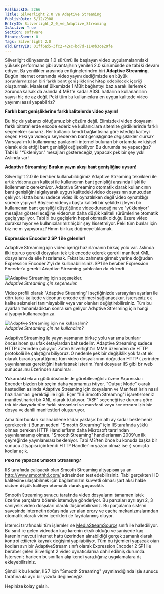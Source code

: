 ```yaml
---
FallbackID: 2266
Title: Silverlight 2.0 ve Adaptive Streaming
PublishDate: 5/12/2008
EntryID: Silverlight_2_0_ve_Adaptive_Streaming
IsActive: True
Section: software
MinutesSpent: 0
Tags: Silverlight 2.0
old.EntryID: 01ff6ad5-3fc2-42ec-bd7d-1149b3ce29fe
---
```

Silverlight dünyasında 1.0 sürümü ile başlayan video uygulamalarındaki
yüksek performans gibi avantajların yenileri 2.0 sürümünde de tabi ki
devam ediyor. Bu yenilikler arasında en ilginçlerinden biri **Adaptive
Streaming**. Bugün internet ortamında video yayını dediğimizde en büyük
sorunlarımızdan biri farklı bant genişliklerine hitap edebilecek içeriği
oluşturmak. Maalesef ülkemizde 1 MBit bağlantıyı baz alarak ilerlemek
zorunda kalsak da aslında 4 MBit'e kadar ADSL hatlarının kullananların
sayısı hiç de az değil. Peki tüm bu kullanıcılara en uygun kalitede
video yayınını nasıl yapabiliriz?

**Farklı bant genişliklerine farklı kalitelerde video yayını!**

Bu hiç de yabancı olduğumuz bir çözüm değil. Elimizdeki video dosyasını
farklı bitrate'lerde encode ederiz ve kullanıcılara sitemize
girdiklerinde farklı seçenekler sunarız. Her kullanıcı kendi
bağlantısına göre istediği kaliteyi seçer. Peki ya videoyu seyrederken
bant genişliğinde değişiklikler olursa? Varsayalım ki kullanıcımız
paylaşımlı internet bulunan bir ortamda ve kişisel olarak elde ettiği
bant genişliği değişebiliyor. Bu durumda ne yapacağız? Tabi ki
"Yükleniyor." mesajları göstereceğiz, yapacak pek bir şey yok! Aslında
var!

**Adaptive Streaming! Bırakın yayın akışı bant genişliğine uysun!**

Silverlight 2.0 ile beraber kullanabildiğimiz Adaptive Streaming
teknikleri ile artık videonuzun kalitesi ile kullanıcının bant genişliği
arasında ilişki ile ilgilenmeniz gerekmiyor. Adaptive Streaming otomatik
olarak kullanıcının bant genişliğini algılayarak uygun kalitedeki video
dosyasının sunucudan çekiyor. Hatta bunu sadece video ilk oynatılırken
değil video oynatıldığı sürece yapıyor! Böylece videoyu başta kaliteli
bir şekilde izleyen bir kullanıcının bant genişliği düştüğünde video
duracağına ve "yükleniyor" mesajları gösterileceğine videonun daha düşük
kaliteli sürümlerine otomatik geçiş yapılıyor. Tabi ki bu geçişlerin
hepsi otomatik olduğu üzere video duraksamıyor ve kullanıcılarımız
hiçbir şey hissetmiyor. Peki tüm bunlar için biz ne mi yapıyoruz? Hmm
bir kaç düğmeye tıklamak.

**Expression Encoder 2 SP 1 ile gelenler!**

Adaptive Streaming için video içeriği hazırlamanın birkaç yolu var.
Aslında ilki oturup gerekli dosyaları tek tek encode ederek gerekli
manifest XML dosyalarını da elle hazırlamak. Fakat bu zahmete girmek
yerine doğrudan Expression Encoder 2'yi de kullanabilirsiniz. SP1 ile
beraber Expression Encoder'a gerekli Adaptive Streaming şablonları da
eklendi.

![Adaptive Streaming için
seçenekler.](media/Silverlight_2_0_ve_Adaptive_Streaming/04122008_1.png)\
*Adaptive Streaming için seçenekler.*

Video profili olarak "Adaptive Streaming"i seçtiğinizde varsayılan
ayarları ile dört farklı kalitede videonun encode edilmesi
sağlanacaktır. İsterseniz ek kalite sekmeleri tanımlayabilir veya var
olanları değiştirebilirsiniz. Tüm bu ayarları tamamladıktan sonra sıra
geliyor Adaptive Streaming için hangi altyapıyı kullanacağınıza.

![Adaptive Streaming için ne
kullanalım?](media/Silverlight_2_0_ve_Adaptive_Streaming/04122008_2.png)\
*Adaptive Streaming için ne kullanalım?*

Adaptive Streaming ile yayın yapmanın birkaç yolu var ama bunların
öncesinden şu ufak detaylardan bahsedelim. Adaptive Streaming sadece
HTTP üzerinden çalışıyor. Zaten Silverlight'ın MMS üzerinden de HTTP
protokolü ile çalıştığını biliyoruz. O nedenle pek bir değişiklik yok
fakat ek olarak burada yarattığımız tüm video dosyalarının doğrudan HTTP
üzerinden yayınlanması gerektiğini hatırlatmak isterim. Yani dosyalar
IIS gibi bir web sunucusunu üzerinden sunulmalı.

Yukarıdaki ekran görüntüsünde de görebileceğiniz üzere Expression
Encoder bizden bir seçim daha yapmamızı istiyor. "Output Mode" olarak
kastedilen aslında Adaptive Streaming için dosyaların ve Manifest'lerin
nasıl hazırlanması gerektiği ile ilgili. Eğer "IIS Smooth Streaming"i
işaretlerseniz manifest harici bir XML olarak tutuluyor. "ASF" seçeneği
ise duruma göre tek bir dosyada tüm farklı streamleri ve manifesti veya
her stream için bir dosya ve dahili manifestleri oluşturuyor.

Ama tüm bunları kullanabilene kadar yaklaşık bir altı ay kadar
beklemeniz gerekecek :) Bunun nedeni "Smooth Streaming" için IIS
tarafında yüklü olması gereken HTTP Handler'ların daha Microsoft
tarafından yayınlanmamış olması. "Smooth Streaming" handlerlarının
2009'un ilk çeyreğinde yayınlanması bekleniyor. Tabi MS'ten önce bu
konuda başka bir sunucu altyapısı için kendi HTTP Handler'ını yazan
olmaz ise :) sonuçta kodlar açık.

**Peki ne yapacak Smooth Streaming?**

IIS tarafında çalışacak olan Smooth Streaming altyapısını şu an
<http://www.smoothhd.com/> adresinden test edebilirsiniz. Tabi gerçekten
HD kalitesine ulaşabilmek için bağlantınızın kuvvetli olması şart aksi
halde sistem düşük kaliteye otomatik olarak geçecektir.

Smooth Streaming sunucu tarafında video dosyalarını tamamen istek
üzerine parçalara bölerek istemciye gönderiyor. Bu parçaları ayrı ayrı
2, 3 saniyelik video dosyaları olarak düşünebilirsiniz. Bu parçalama
sistemi sayesinde internetin doğasında yer alan proxy ve cache
mekanizmalarından otomatik olarak video içerikleri de faydalanmış
oluyor.

İstemci tarafındaki tüm işlemler ise
[MediaStreamSource](http://msdn.microsoft.com/en-us/library/system.windows.media.mediastreamsource(VS.95).aspx)
sınıfı ile hallediliyor. Bu sınıf ile gelen videodan kaç karenin eksik
olduğu ve saniyede kaç karenin mevcut internet hattı üzerinden
alınabildiği gerçek zamanlı olarak kontrol edilerek kaynak değişimi
yapılabiliyor. Tüm bu işlemleri yapacak olan kodları ayrı bir
AdaptiveStream sınıfı olarak Expression Encoder 2 SP1 ile beraber gelen
Silverlight 2 video oynatıcılarına dahil edilmiş durumda. İsterseniz
haricen bu sınıfları alıp kendi yarattığınız uygulamalara da
ekleyebilirsiniz.

Şimdilik bu kadar, IIS 7 için "Smooth Streaming" yayınlandığında işin
sunucu tarafına da ayrı bir yazıda değineceğiz.

Hepinize kolay gelsin.



